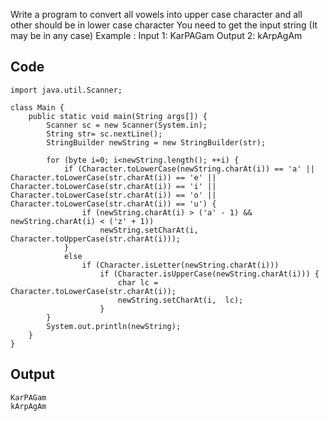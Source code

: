 Write a program to convert all vowels into upper case character and all other should be in lower case character
You need to get the input string (It may be in any case)
Example :
Input 1: KarPAGam
Output 2: kArpAgAm

## Code

```
import java.util.Scanner;

class Main {
    public static void main(String args[]) {
        Scanner sc = new Scanner(System.in);
        String str= sc.nextLine();
        StringBuilder newString = new StringBuilder(str);

        for (byte i=0; i<newString.length(); ++i) {
            if (Character.toLowerCase(newString.charAt(i)) == 'a' || Character.toLowerCase(str.charAt(i)) == 'e' || Character.toLowerCase(str.charAt(i)) == 'i' || Character.toLowerCase(str.charAt(i)) == 'o' || Character.toLowerCase(str.charAt(i)) == 'u') {
                if (newString.charAt(i) > ('a' - 1) && newString.charAt(i) < ('z' + 1))
                    newString.setCharAt(i, Character.toUpperCase(str.charAt(i)));
            }
            else
                if (Character.isLetter(newString.charAt(i)))
                    if (Character.isUpperCase(newString.charAt(i))) {
                        char lc = Character.toLowerCase(str.charAt(i));
                        newString.setCharAt(i,  lc);
                    }
        }
        System.out.println(newString);
    }
}
```

## Output

```
KarPAGam
kArpAgAm
```
